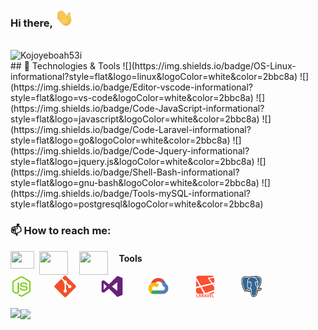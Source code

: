 ### Hi there, <img src="./wave.gif" width="30px">
<br/>
<a align="left"> <img src="https://komarev.com/ghpvc/?username=Kojoyeboah53i&label=Views&color=blue&style=plastic" alt="Kojoyeboah53i" /> </a>
<br/>
## 🔧 Technologies & Tools
![](https://img.shields.io/badge/OS-Linux-informational?style=flat&logo=linux&logoColor=white&color=2bbc8a)
![](https://img.shields.io/badge/Editor-vscode-informational?style=flat&logo=vs-code&logoColor=white&color=2bbc8a)
![](https://img.shields.io/badge/Code-JavaScript-informational?style=flat&logo=javascript&logoColor=white&color=2bbc8a)
![](https://img.shields.io/badge/Code-Laravel-informational?style=flat&logo=go&logoColor=white&color=2bbc8a)
![](https://img.shields.io/badge/Code-Jquery-informational?style=flat&logo=jquery.js&logoColor=white&color=2bbc8a)
![](https://img.shields.io/badge/Shell-Bash-informational?style=flat&logo=gnu-bash&logoColor=white&color=2bbc8a)
![](https://img.shields.io/badge/Tools-mySQL-informational?style=flat&logo=postgresql&logoColor=white&color=2bbc8a)

###  📫 How to reach me:


[<img align="left" style="margin-right: 8px; color: pink; " width="38px" height="28px; margin-top: 10px" src="https://res.cloudinary.com/tutcan/image/upload/v1597102940/facebook-brands.png" />](https://web.facebook.com/kojo53i/)

[<img align="left" style="margin-right: 18px" width="45.75px" height="38px" src="https://res.cloudinary.com/tutcan/image/upload/v1597102940/linkedin-in-brands.png" />](https://www.linkedin.com/in/isaac-yeboah-626b821ab/)

[<img align="left" style="margin-right:18px" width="45.75px" height="38px" src="https://res.cloudinary.com/tutcan/image/upload/v1597102940/instagram-brands.png" />](https://www.instagram.com/kojoyeboah53i/)

#### Tools

<img src="https://github.com/devicons/devicon/blob/master/icons/nodejs/nodejs-original.svg" width="35px">&nbsp;&nbsp;&nbsp;&nbsp;&nbsp;&nbsp;&nbsp;&nbsp;
<img src="https://github.com/devicons/devicon/blob/master/icons/git/git-original.svg" width="35px">&nbsp;&nbsp;&nbsp;&nbsp;&nbsp;&nbsp;&nbsp;&nbsp;&nbsp;
<img src="https://github.com/devicons/devicon/blob/master/icons/visualstudio/visualstudio-plain.svg" width="35px">&nbsp;&nbsp;&nbsp;&nbsp;&nbsp;&nbsp;&nbsp;&nbsp;&nbsp;
<img src="https://github.com/devicons/devicon/blob/master/icons/googlecloud/googlecloud-original.svg" width="35px">&nbsp;&nbsp;&nbsp;&nbsp;&nbsp;&nbsp;&nbsp;&nbsp;&nbsp;
<img src="https://github.com/devicons/devicon/blob/master/icons/laravel/laravel-plain-wordmark.svg" width="35px">&nbsp;&nbsp;&nbsp;&nbsp;&nbsp;&nbsp;&nbsp;&nbsp;&nbsp;
<img src="https://github.com/devicons/devicon/blob/master/icons/postgresql/postgresql-original.svg" width="35px">&nbsp;&nbsp;&nbsp;&nbsp;&nbsp;&nbsp;&nbsp;&nbsp;&nbsp;

<img align="left" src="https://github-readme-stats.vercel.app/api?username=kojoyeboah53i&show_icons=true&include_all_commits=true&theme=dracula&count_private=true"/>
<a href="https://github.com/kojoyeboah53i/kojoyeboah53i">
  <img align="center" src="https://github-readme-stats.vercel.app/api/top-langs/?username=kojoyeboah53i&hide=java,html&title_color=ffffff&text_color=c9cacc&icon_color=2bbc8a&bg_color=1d1f21" />
</a>

<!--<br/>
<img  src="https://github-readme-streak-stats.herokuapp.com/?user=kojoyeboah53i&theme=dracula" />
<br/>-->




